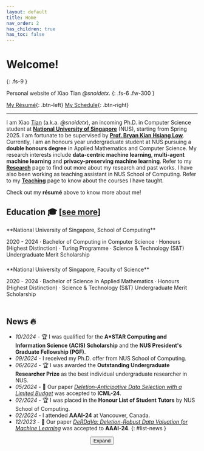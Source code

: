 ```yaml
---
layout: default
title: Home
nav_order: 2
has_children: true
has_toc: false
---
```


# Welcome!
{: .fs-9 }

Personal website of Xiao Tian *@snoidetx*.
{: .fs-6 .fw-300 }

[My Résumé](./home/resume/){: .btn-left} <span class='btn-filler'></span> [My Schedule](./home/schedule){: .btn-right}

---

I am Xiao <u>Tian</u> (a.k.a. *@snoidetx*), an incoming Ph.D. in Computer Science student at [**National University of Singapore**](https://nus.edu.sg/) (NUS), starting from Spring 2025. I am fortunate to be supervised by [**Prof. Bryan Kian Hsiang Low**](https://www.comp.nus.edu.sg/cs/people/lowkh/). Currently, I am an honours year undergraduate student at NUS pursuing a **double honours degree** in Applied Mathematics and Computer Science. My research interests include **data-centric machine learning**, **multi-agent machine learning** and **privacy-preserving machine learning**. Refer to my [**Research**](./research/) page to find out more about my research and past works. I have also been working as teaching assistant in NUS School of Computing. Refer to my [**Teaching**](./teaching/) page to know about the courses I have taught.

Check out my **résumé** above to know more about me!

## Education 🎓 <span class="see-more">[<a href="./education/">see more</a>]</span>

<div style="height: 0"></div>
**National University of Singapore, School of Computing**
<p class="addition">2020 - 2024 · Bachelor of Computing in Computer Science · Honours (Highest Distinction) · Turing Programme · Science & Technology (S&T) Undergraduate Merit Scholarship</p>

<div style="height: 0.5rem"></div>
**National University of Singapore, Faculty of Science**
<p class="addition">2020 - 2024 · Bachelor of Science in Applied Mathematics · Honours (Highest Distinction) · Science & Technology (S&T) Undergraduate Merit Scholarship</p>
<div style="height: 0.5rem"></div>

## News 🔥

- *10/2024* - 🏆 I was qualified for the **A\*STAR Computing and Information Science (ACIS) Scholarship** and the **NUS President's Graduate Fellowship (PGF)**.
- *09/2024* - I received my Ph.D. offer from NUS School of Computing.
- *06/2024* - 🏆 I was awarded the **Outstanding Undergraduate Researcher Prize** as the best individual undergraduate researcher in NUS.
- *05/2024* - 🎉 Our paper [*Deletion-Anticipative Data Selection with a Limited Budget*](./research/deletion-anticipative-data.md) was accepted to **ICML-24**.
- *02/2024* - 🏆 I was placed in the **Honour List of Student Tutors** by NUS School of Computing.
- *02/2024* - I attended **AAAI-24** at Vancouver, Canada.
- *12/2023* - 🎉 Our paper [*DeRDaVa: Deletion-Robust Data Valuation for Machine Learning*](./research/derdava-deletion-robust.md) was accepted to **AAAI-24**.
{: #list-news }

<div style="display: flex; justify-content: center; align-items: center;">
  <button id="list-news-btn" class="list-news-btn">Expand</button>
</div>

<script>{% include js/home/control_news_list.js %}</script>
